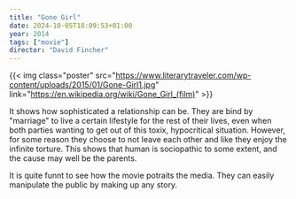 ```yaml
---
title: "Gone Girl"
date: 2024-10-05T18:09:53+01:00
year: 2014
tags: ["movie"]
director: "David Fincher"
---
```


{{< img class="poster" src="https://www.literarytraveler.com/wp-content/uploads/2015/01/Gone-Girl1.jpg" link="https://en.wikipedia.org/wiki/Gone_Girl_(film)" >}}

It shows how sophisticated a relationship can be. They are bind by "marriage" to live a certain lifestyle for the rest of their lives, even when both parties wanting to get out of this toxix, hypocritical situation. However, for some reason they choose to not leave each other and like they enjoy the infinite torture. This shows that human is sociopathic to some extent, and the cause may well be the parents.


It is quite funnt to see how the movie potraits the media. They can easily manipulate the public by making up any story.
